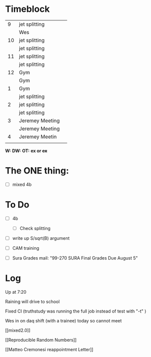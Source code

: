 # Timeblock

|     |                 |     |
| --- | --------------- | --- |
| 9   | jet splitting   |     |
|     | Wes             |     |
| 10  | jet splitting   |     |
|     | jet splitting   |     |
| 11  | jet splitting   |     |
|     | jet splitting   |     |
| 12  | Gym             |     |
|     | Gym             |     |
| 1   | Gym             |     |
|     | jet splitting   |     |
| 2   | jet splitting   |     |
|     | jet splitting   |     |
| 3   | Jeremey Meeting |     |
|     | Jeremey Meeting |     |
| 4   | Jeremey Meetin  |     |
|     |                 |     |

**W:**
**DW:**
**OT:**
**ex or ~~ex~~**

# The ONE thing: 
- [ ] mixed 4b


# To Do
- [ ]  4b
	 - [ ] Check splitting
- [ ] write up S/sqrt(B) argument
- [ ] CAM training
- [ ] Sura Grades mail: "99-270 SURA Final Grades Due August 5"


# Log

Up at 7:20

Raining will drive to school

Fixed CI (truthstudy was running the full job instead of test with "-t" )

Wes in on daq shift (with a trainee) today so cannot meet

[[mixed2.0]]

[[Reproducible Random Numbers]]

[[Matteo Cremonesi reappointment Letter]]

